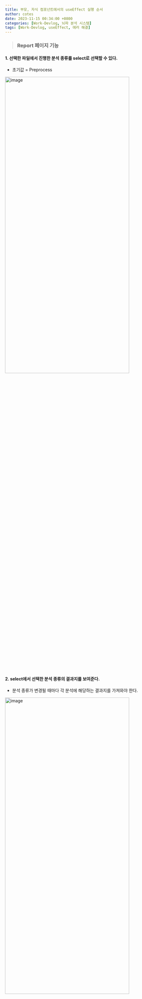```yaml
---
title: 부모, 자식 컴포넌트에서의 useEffect 실행 순서
author: cotes
date: 2023-11-15 00:34:00 +0800
categories: [Work-Devlog, 뇌파 분석 시스템]
tags: [Work-Devlog, useEffect, 에러 해결]
---
```


<!-- 프로젝트 작업하면서 했던 고민, 어떻게 해결했는지에 대한 내용이 담겨져있습니다. -->

> ### Report 페이지 기능

#### 1. 선택한 파일에서 진행한 분석 종류를 select로 선택할 수 있다.

- 초기값 = Preprocess

<img src="https://github.com/hajung00/React-Sleact/assets/66300154/60f9cf05-25ad-4e57-880e-ead105a322ec" width="90%" height="50%" alt="image"/>

#### 2. select에서 선택한 분석 종류의 결과지를 보여준다.

- 분석 종류가 변경될 때마다 각 분석에 해당하는 결과지를 가져와야 한다.

<img src="https://github.com/hajung00/React-Sleact/assets/66300154/c99e0974-ebed-4db0-8e1e-cdfe9ca04511" width="90%" height="50%" alt="image"/>

🖥️ 적용 화면

<img src="https://github.com/hajung00/React-Sleact/assets/66300154/596262ff-6702-4b2c-b1e8-6c5d89c34805" width="90%" height="50%" alt="image"/>

<br/>

---

<br/>

> ### Report 페이지 구조 및 컴포넌트 별 기능

#### 📚 구조

<img src="https://github.com/hajung00/SidePJ-next-node-full-sns/assets/66300154/6d42320e-5644-45d6-89d4-f1fab1aafc40" width="80%" height="50%" alt="image"/>

#### 📚 컴포넌트 별 기능

report

- 파일 불러와서 파일 리스트 띄우기, 파일 선택하면 fileid값 변경

<br/>

AnalysisReport

- report에서 fileid을 변경하면, 기본값인 preprocess로 변경
- select box선택 시, 선택한 analysistype ReportLayout로 전달

<br/>

ReportLayout:

- AnalysisReport에서 받은 analysistype에 따라 각 해당하는 결과지 보여줌.

<br/>

---

<br/>

> ### ❗문제 상황

- ReportLayout에서 결과지 생성을 위한 정보를 S3에서 받아오는데 **요청이 2번 보내지는 것을 확인**

- fileid가 변경될 때, 초깃값인 preprocess에 대한 요청을 해야하는데 **이전에 선택한 분석 종류에 대한 요청을 보낸 다음 preprocess를 요청**

<br/>

---

<br/>

> ### ❗원인

- ReportLayout에서 fileid가 변경될 때 정보를 다시 받아오는데 **이전의 분석 종류가 초기화 되기 전에 실행되고 초기화 후에 실행되어 요청이 2번** 감.

- report에서 fileid가 변경되면, **AnalysisReport preprocess로 초기화 시키는데 초기화 되기 전에 ReportLayout이 실행**되는 것 같음.

- 실행 순서를 보니 맨 **하위 컴포넌트의 useeffect부터 상위로 실행**됨.<br/>
  => **하위의 useEffect가 실행되니 초기화 되기 이전의 분석 종류에 대한 결과를 가져온 다음 초기화된 결과**를 가져온다.

- 당연히 **useEffect**가 상위 -> 하위로 실행될 것이라고 생각하였는데 자료도 찾아보고 test 컴포넌트를 생성하고 테스트 해보니 **하위에서부터 실행**되었댜.

<br/>

---

<br/>

> ### 💡문제 해결

- 하위 컴포넌트의 useEffect가 먼저 실행된다면 젤 **하위에서 초기화**를 진행시키면 될 것 같았다.

- **AnalysisReport에서 preprocess로 초기화 해주던걸** props로 넘겨 **ReportLayout에서 fileid가 변경되었을 때 초기화 해주도록 변경**하였더니 **요청이 한번만 가는 것을 확인**할 수 있었다.
